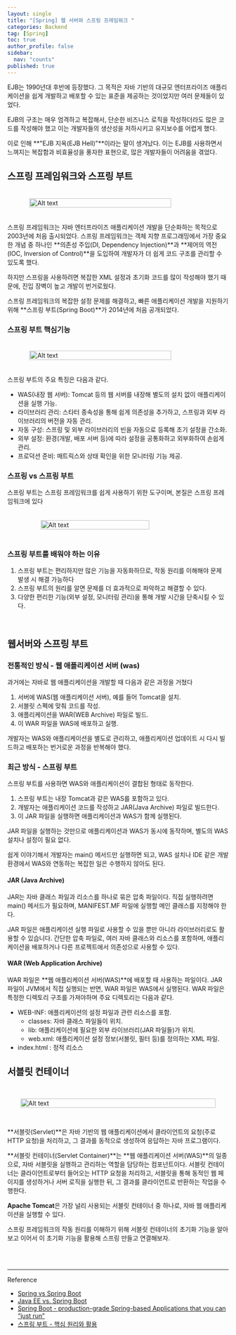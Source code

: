 ```yaml
---
layout: single
title: "[Spring] 웹 서버와 스프링 프레임워크 "
categories: Backend
tag: [Spring]
toc: true
author_profile: false
sidebar:
  nav: "counts"
published: true
---
```

EJB는 1990년대 후반에 등장했다. 그 목적은 자바 기반의 대규모 엔터프라이즈 애플리케이션을 쉽게 개발하고 배포할 수 있는 표준을 제공하는 것이었지만 여러 문제들이 있었다. 

EJB의 구조는 매우 엄격하고 복잡해서, 단순한 비즈니스 로직을 작성하더라도 많은 코드를 작성해야 했고 이는 개발자들의 생산성을 저하시키고 유지보수를 어렵게 했다.

이로 인해 **"EJB 지옥(EJB Hell)"**이라는 말이 생겨났다. 이는 EJB를 사용하면서 느껴지는 복잡함과 비효율성을 풍자한 표현으로, 많은 개발자들이 어려움을 겪었다.

## 스프링 프레임워크와 스프링 부트


<div style="display: flex; justify-content: center;">
     <img src="{{site.url}}\images\2024-09-17-spring-boot-basics\springboot.png" alt="Alt text" style="width: 80%; height: 80%; margin: 20px">
</div>

스프링 프레임워크는 자바 엔터프라이즈 애플리케이션 개발을 단순화하는 목적으로 2003년에 처음 출시되었다. 스프링 프레임워크는 객체 지향 프로그래밍에서 가장 중요한 개념 중 하나인 **의존성 주입(DI, Dependency Injection)**과 **제어의 역전(IOC, Inversion of Control)**을 도입하여 개발자가 더 쉽게 코드 구조를 관리할 수 있도록 했다.

하지만 스프링을 사용하려면 복잡한 XML 설정과 초기화 코드를 많이 작성해야 했기 때문에, 진입 장벽이 높고 개발이 번거로웠다.

스프링 프레임워크의 복잡한 설정 문제를 해결하고, 빠른 애플리케이션 개발을 지원하기 위해 **스프링 부트(Spring Boot)**가 2014년에 처음 공개되었다.


### 스프링 부트 핵심기능

<div style="display: flex; justify-content: center;">
     <img src="{{site.url}}\images\2024-09-17-spring-boot-basics\javaee_spring.png" alt="Alt text" style="width: 80%; height: 80%; margin: 20px">
</div>

스프링 부트의 주요 특징은 다음과 같다. 

- WAS(내장 웹 서버): Tomcat 등의 웹 서버를 내장해 별도의 설치 없이 애플리케이션을 실행 가능.
- 라이브러리 관리: 스타터 종속성을 통해 쉽게 의존성을 추가하고, 스프링과 외부 라이브러리의 버전을 자동 관리.
- 자동 구성: 스프링 및 외부 라이브러리의 빈을 자동으로 등록해 초기 설정을 간소화.
- 외부 설정: 환경(개발, 배포 서버 등)에 따라 설정을 공통화하고 외부화하여 손쉽게 관리.
- 프로덕션 준비: 매트릭스와 상태 확인을 위한 모니터링 기능 제공.


### 스프링 vs 스프링 부트

스프링 부트는 스프링 프레임워크를 쉽게 사용하기 위한 도구이며, 본질은 스프링 프레임워크에 있다 

<div style="display: flex; justify-content: center;">
     <img src="{{site.url}}\images\2024-09-17-spring-boot-basics\spring_springboot.gif" alt="Alt text" style="width: 70%; height: 70%; margin: 20px">
</div>


### 스프링 부트를 배워야 하는 이유
1. 스프링 부트는 편리하지만 많은 기능을 자동화하므로, 작동 원리를 이해해야 문제 발생 시 해결 가능하다
2. 스프링 부트의 원리를 알면 문제를 더 효과적으로 파악하고 해결할 수 있다.
3. 다양한 편리한 기능(외부 설정, 모니터링 관리)을 통해 개발 시간을 단축시킬 수 있다.

<br>



## 웹서버와 스프링 부트 


### 전통적인 방식 - 웹 애플리케이션 서버 (was)

과거에는 자바로 웹 애플리케이션을 개발할 때 다음과 같은 과정을 거쳤다

1. 서버에 WAS(웹 애플리케이션 서버), 예를 들어 Tomcat을 설치.
2. 서블릿 스펙에 맞춰 코드를 작성.
3. 애플리케이션을 WAR(WEB Archive) 파일로 빌드.
4. 이 WAR 파일을 WAS에 배포하고 실행.

개발자는 WAS와 애플리케이션을 별도로 관리하고, 애플리케이션 업데이트 시 다시 빌드하고 배포하는 번거로운 과정을 반복해야 했다.

### 최근 방식 - 스프링 부트
스프링 부트를 사용하면 WAS와 애플리케이션이 결합된 형태로 동작한다.

1. 스프링 부트는 내장 Tomcat과 같은 WAS를 포함하고 있다.
2. 개발자는 애플리케이션 코드를 작성하고 JAR(Java Archive) 파일로 빌드한다.
3. 이 JAR 파일을 실행하면 애플리케이션과 WAS가 함께 실행된다.

JAR 파일을 실행하는 것만으로 애플리케이션과 WAS가 동시에 동작하며, 별도의 WAS 설치나 설정이 필요 없다.

쉽게 이야기해서 개발자는 main() 메서드만 실행하면 되고, WAS 설치나 IDE 같은 개발 환경에서 WAS와 연동하는 복잡한 일은 수행하지 않아도 된다.



#### JAR (Java Archive)

JAR는 자바 클래스 파일과 리소스를 하나로 묶은 압축 파일이다. 직접 실행하려면 main() 메서드가 필요하며, MANIFEST.MF 파일에 실행할 메인 클래스를 지정해야 한다.

JAR 파일은 애플리케이션 실행 파일로 사용할 수 있을 뿐만 아니라 라이브러리로도 활용할 수 있습니다. 간단한 압축 파일로, 여러 자바 클래스와 리소스를 포함하며, 애플리케이션을 배포하거나 다른 프로젝트에서 의존성으로 사용할 수 있다.

#### WAR (Web Application Archive)
WAR 파일은 **웹 애플리케이션 서버(WAS)**에 배포할 때 사용하는 파일이다. JAR 파일이 JVM에서 직접 실행되는 반면, WAR 파일은 WAS에서 실행된다. WAR 파일은 특정한 디렉토리 구조를 가져야하며 주요 디렉토리는 다음과 같다.

- WEB-INF: 애플리케이션의 설정 파일과 관련 리소스를 포함.
  - classes: 자바 클래스 파일들이 위치.
  - lib: 애플리케이션에 필요한 외부 라이브러리(JAR 파일들)가 위치.
  - web.xml: 애플리케이션 설정 정보(서블릿, 필터 등)를 정의하는 XML 파일.
- index.html : 정적 리소스


## 서블릿 컨테이너

<div style="display: flex; justify-content: center;">
     <img src="{{site.url}}\images\2024-09-17-spring-boot-basics\was_spring.png" alt="Alt text" style="width: 100%; height: 100%; margin: 30px">
</div>


**서블릿(Servlet)**은 자바 기반의 웹 애플리케이션에서 클라이언트의 요청(주로 HTTP 요청)을 처리하고, 그 결과를 동적으로 생성하여 응답하는 자바 프로그램이다.

**서블릿 컨테이너(Servlet Container)**는 **웹 애플리케이션 서버(WAS)**의 일종으로, 자바 서블릿을 실행하고 관리하는 역할을 담당하는 컴포넌트이다. 서블릿 컨테이너는 클라이언트로부터 들어오는 HTTP 요청을 처리하고, 서블릿을 통해 동적인 웹 페이지를 생성하거나 서버 로직을 실행한 뒤, 그 결과를 클라이언트로 반환하는 작업을 수행한다.

**Apache Tomcat**은 가장 널리 사용되는 서블릿 컨테이너 중 하나로, 자바 웹 애플리케이션을 실행할 수 있다.


스프링 프레임워크의 작동 원리를 이해하기 위해 서블릿 컨테이너의 초기화 기능을 알아보고 이어서 이 초기화 기능을 활용해 스프링 만들고 연결해보자.


<br>
<br>

----
Reference

- <a href = 'https://devrant.com/rants/1867059/spring-vs-spring-boot'>Spring vs Spring Boot</a>
- <a href = 'https://nintriva.com/blog/java-ee-spring-boot-comparison//'>Java EE vs. Spring Boot</a>
- <a href = 'https://se.ewi.tudelft.nl/desosa2019/chapters/spring-boot/'>Spring Boot - production-grade Spring-based Applications that you can “just run”</a>
- <a href = 'https://www.inflearn.com/course/%EC%8A%A4%ED%94%84%EB%A7%81%EB%B6%80%ED%8A%B8-%ED%95%B5%EC%8B%AC%EC%9B%90%EB%A6%AC-%ED%99%9C%EC%9A%A9/dashboard'>스프링 부트 - 핵심 원리와 활용</a>

